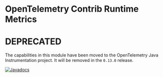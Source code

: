 OpenTelemetry Contrib Runtime Metrics
======================================================

# DEPRECATED
The capabilities in this module have been moved to the OpenTelemetry Java Instrumentation project.
It will be removed in the `0.13.0` release.

[![Javadocs][javadoc-image]][javadoc-url]

[javadoc-image]: https://www.javadoc.io/badge/io.opentelemetry/opentelemetry-contrib-runtime-metrics.svg
[javadoc-url]: https://www.javadoc.io/doc/io.opentelemetry/opentelemetry-contrib-runtime-metrics
